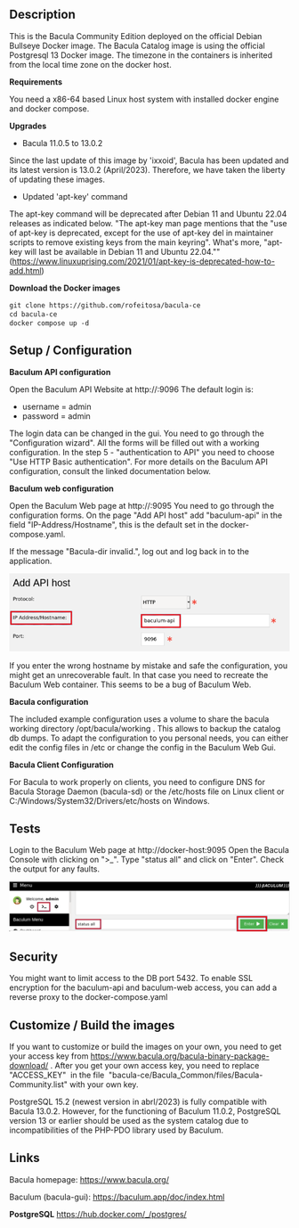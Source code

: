 ## Description

This is the Bacula Community Edition deployed on the official Debian Bullseye Docker image. The Bacula Catalog image is using the official Postgresql 13 Docker image.
The timezone in the containers is inherited from the local time zone on the docker host.

**Requirements**

You need a x86-64 based Linux host system with installed docker engine and docker compose.

**Upgrades**

- Bacula 11.0.5 to 13.0.2

Since the last update of this image by 'ixxoid', Bacula has been updated and its latest version is 13.0.2 (April/2023). Therefore, we have taken the liberty of updating these images.

- Updated 'apt-key' command

The apt-key command will be deprecated after Debian 11 and Ubuntu 22.04 releases as indicated below.
"The apt-key man page mentions that the "use of apt-key is deprecated, except for the use of apt-key del in maintainer scripts to remove existing keys from the main keyring". What's more, "apt-key will last be available in Debian 11 and Ubuntu 22.04."" (https://www.linuxuprising.com/2021/01/apt-key-is-deprecated-how-to-add.html)

**Download the Docker images**

```
git clone https://github.com/rofeitosa/bacula-ce
cd bacula-ce
docker compose up -d
```

## Setup / Configuration

**Baculum API configuration**

Open the Baculum API Website at http://<docker-host>:9096
The default login is:

- username = admin
- password = admin

The login data can be changed in the gui.
You need to go through the "Configuration wizard".
All the forms will be filled out with a working configuration.
In the step 5 - "authentication to API" you need to choose "Use HTTP Basic authentication". 
For more details on the Baculum API configuration, consult the linked documentation below.

**Baculum web configuration**

Open the Baculum Web page at http://<docker-host>:9095
You need to go through the configuration forms.
On the page "Add API host" add "baculum-api" in the field "IP-Address/Hostname", this is the default set in the docker-compose.yaml.

If the message "Bacula-dir invalid.", log out and log back in to the application.

**![baculum01.png](screenshots/baculum01.png)**

If you enter the wrong hostname by mistake and safe the configuration, you might get an unrecoverable fault. In that case you need to recreate the Baculum Web container.
This seems to be a bug of Baculum Web.

**Bacula configuration**

The included example configuration uses a volume to share the bacula working directory /opt/bacula/working . This allows to backup the catalog db dumps.
To adapt the configuration to you personal needs, you can either edit the config files in /etc or change the config in the Baculum Web Gui.

**Bacula Client Configuration**

For Bacula to work properly on clients, you need to configure DNS for Bacula Storage Daemon (bacula-sd) or the /etc/hosts file on Linux client or C:/Windows/System32/Drivers/etc/hosts on Windows.

## Tests

Login to the Baculum Web page at http://docker-host:9095
Open the Bacula Console with clicking on ">_". 
Type "status all" and click on "Enter". 
Check the output for any faults.

**![test01.png](screenshots/test01.png)**

## Security

You might want to limit access to the DB port 5432.
To enable SSL encryption for the baculum-api and baculum-web access, you can add a reverse proxy to the docker-compose.yaml

## Customize / Build the images

If you want to customize or build the images on your own, you need to get your access key from https://www.bacula.org/bacula-binary-package-download/ . After you get your own access key, you need to replace "ACCESS_KEY"  in the file  "bacula-ce/Bacula_Common/files/Bacula-Community.list" with your own key.

PostgreSQL 15.2 (newest version in abrl/2023) is fully compatible with Bacula 13.0.2. However, for the functioning of Baculum 11.0.2, PostgreSQL version 13 or earlier should be used as the system catalog due to incompatibilities of the PHP-PDO library used by Baculum.

## Links

Bacula homepage:
https://www.bacula.org/

Baculum (bacula-gui):
https://baculum.app/doc/index.html

**PostgreSQL**
https://hub.docker.com/_/postgres/
